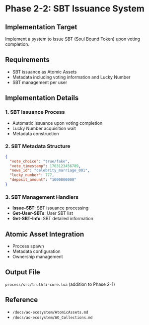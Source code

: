# Phase 2-2: SBT Issuance System

## Implementation Target

Implement a system to issue SBT (Soul Bound Token) upon voting completion.

## Requirements

- SBT issuance as Atomic Assets
- Metadata including voting information and Lucky Number
- SBT management per user

## Implementation Details

### 1. SBT Issuance Process

- Automatic issuance upon voting completion
- Lucky Number acquisition wait
- Metadata construction

### 2. SBT Metadata Structure

```json
{
  "vote_choice": "true/fake",
  "vote_timestamp": 1703123456789,
  "news_id": "celebrity_marriage_001",
  "lucky_number": 777,
  "deposit_amount": "1000000000"
}
```

### 3. SBT Management Handlers

- **Issue-SBT**: SBT issuance processing
- **Get-User-SBTs**: User SBT list
- **Get-SBT-Info**: SBT detailed information

## Atomic Asset Integration

- Process spawn
- Metadata configuration
- Ownership management

## Output File

`process/src/truthfi-core.lua` (addition to Phase 2-1)

## Reference

- `/docs/ao-ecosystem/AtomicAssets.md`
- `/docs/ao-ecosystem/AO_Collections.md`
